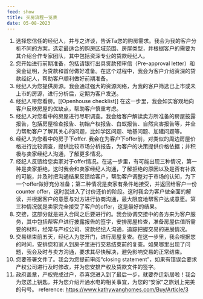 ```yaml
---
feed: show
title: 买房流程一览表
date: 05-08-2023
---
```


1. 选择您信任的经纪人，并与之详谈，告诉Ta您的购房需求。我会为我的客户分析不同的方案，选定最适合的购房区域范围、房屋类型，并根据客户的需要为其介绍合作专家团队，其中包括资深专业的贷款经纪人。
2. 您开始进行前期准备，包括请银行出具贷款预审信（Pre-approval letter）和资金证明，为贷款和首付做好准备。在这个过程中，我会为客户介绍资深的贷款经纪人，帮助客户顺利做好前期准备。
3. 经纪人为您提供房源。我会通过强大的资源网络，为我的客户筛选已上市或未上市的房源，进行分析后，定期为客户发送。
4. 经纪人带您看房。[[Openhouse checklist]] 在这一步里，我会如实客观地向客户反映房屋的优缺点，帮助客户慎重考虑。
5. 经纪人对您看中的房屋进行尽职调查。我会给客户解读卖方所准备的房屋披露报告，包括房屋检查报告、初始产权报告、白蚁报告、自然灾害报告等，并全力帮助客户了解其关心的问题，比如学区问题、地基问题、加建问题等。
6. 经纪人为您看中的房子下offer. 我会在为客户下offer前，对类似的周边房屋价格进行比较调查，提供比较市场分析报告，为客户的决策提供价格依据；并积极与卖家经纪人沟通，了解更多情况。
7. 经纪人反馈给您卖家对于offer情况。在这一步里，有可能出现三种情况，第一种是卖家拒绝，这时我会和卖家经纪人沟通，了解拒绝的原因以及是否有补救的可能，并及时把沟通结果反馈给客户，帮助客户调整对于市场的认知，为下一个offer做好充分准备；第二种情况是卖家有条件地接受，并返回给客户一份counter offer，这时就进入了讨价还价的阶段。这时我会为客户做全面的解读，并根据客户的意愿与对方进行协商沟通，最大限度地帮客户达成意愿。第三种情况就是卖家完全接受了客户的offer，这是最好的结果。
8. 交接，这部分就是进入合同之后要进行的。我会协调交接中的各方来为客户服务，其中包括帮客户进行披露报告的签字，安排房屋检查，准备房屋估值所需要的材料，经常与产权公司、贷款经纪人沟通，追踪把握交易的进展情况。
9. 交易结束前五天，经纪人为您开门，进行房屋复查。在这一步里，我会根据您的时间，安排您和家人到房子里进行交易结束前的复查。如果哪里出现了问题，我会及时与卖方沟通，要求其尽快解决，避免影响交易的正常结束。
10. 您要签署文件了。我会为您提前审阅“closing statement”，如果有错误会要求产权公司进行及时修改，并为您安排产权及贷款文件的签字。
11. 政府盖章，产权完成过户，恭喜您进入到了最后一步，就要乔迁新居啦！我会为您送上钥匙，并为您介绍开通水电的相关事宜，为您的“安家”之旅划上完美的句号。
reference: https://www.kathywanghomes.com/Buy/Article/3